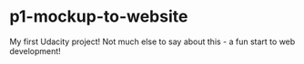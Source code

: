 # p1-mockup-to-website
My first Udacity project!
Not much else to say about this - a fun start to web development!
